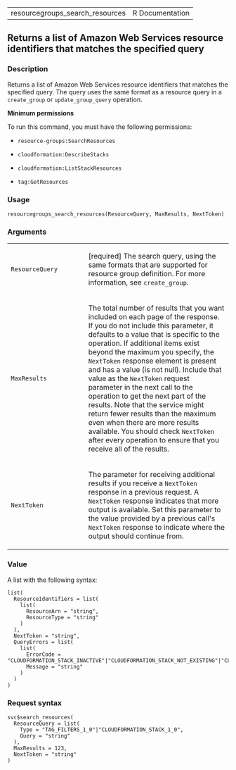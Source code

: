 <table style="width: 100%;">
<tbody>
<tr class="odd">
<td>resourcegroups_search_resources</td>
<td style="text-align: right;">R Documentation</td>
</tr>
</tbody>
</table>

## Returns a list of Amazon Web Services resource identifiers that matches the specified query

### Description

Returns a list of Amazon Web Services resource identifiers that matches
the specified query. The query uses the same format as a resource query
in a `create_group` or `update_group_query` operation.

**Minimum permissions**

To run this command, you must have the following permissions:

-   `resource-groups:SearchResources`

-   `cloudformation:DescribeStacks`

-   `cloudformation:ListStackResources`

-   `tag:GetResources`

### Usage

    resourcegroups_search_resources(ResourceQuery, MaxResults, NextToken)

### Arguments

<table>
<colgroup>
<col style="width: 35%" />
<col style="width: 65%" />
</colgroup>
<tbody>
<tr class="odd">
<td><code
id="resourcegroups_search_resources_:_ResourceQuery">ResourceQuery</code></td>
<td><p>[required] The search query, using the same formats that are
supported for resource group definition. For more information, see
<code>create_group</code>.</p></td>
</tr>
<tr class="even">
<td><code
id="resourcegroups_search_resources_:_MaxResults">MaxResults</code></td>
<td><p>The total number of results that you want included on each page
of the response. If you do not include this parameter, it defaults to a
value that is specific to the operation. If additional items exist
beyond the maximum you specify, the <code>NextToken</code> response
element is present and has a value (is not null). Include that value as
the <code>NextToken</code> request parameter in the next call to the
operation to get the next part of the results. Note that the service
might return fewer results than the maximum even when there are more
results available. You should check <code>NextToken</code> after every
operation to ensure that you receive all of the results.</p></td>
</tr>
<tr class="odd">
<td><code
id="resourcegroups_search_resources_:_NextToken">NextToken</code></td>
<td><p>The parameter for receiving additional results if you receive a
<code>NextToken</code> response in a previous request. A
<code>NextToken</code> response indicates that more output is available.
Set this parameter to the value provided by a previous call's
<code>NextToken</code> response to indicate where the output should
continue from.</p></td>
</tr>
</tbody>
</table>

### Value

A list with the following syntax:

    list(
      ResourceIdentifiers = list(
        list(
          ResourceArn = "string",
          ResourceType = "string"
        )
      ),
      NextToken = "string",
      QueryErrors = list(
        list(
          ErrorCode = "CLOUDFORMATION_STACK_INACTIVE"|"CLOUDFORMATION_STACK_NOT_EXISTING"|"CLOUDFORMATION_STACK_UNASSUMABLE_ROLE",
          Message = "string"
        )
      )
    )

### Request syntax

    svc$search_resources(
      ResourceQuery = list(
        Type = "TAG_FILTERS_1_0"|"CLOUDFORMATION_STACK_1_0",
        Query = "string"
      ),
      MaxResults = 123,
      NextToken = "string"
    )
